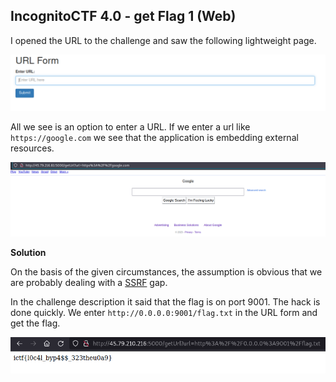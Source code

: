 ## IncognitoCTF 4.0 - get Flag 1 (Web)

I opened the URL to the challenge and saw the following lightweight page.

![Screenshot0](./screenshots/0.png)

All we see is an option to enter a URL.
If we enter a url like `https://google.com` we see that the application is embedding external resources.

![Screenshot1](./screenshots/1.png)

**Solution**

On the basis of the given circumstances, the assumption is obvious that we are probably dealing with a [SSRF](https://owasp.org/www-community/attacks/Server_Side_Request_Forgery)
 gap.

In the challenge description it said that the flag is on port 9001.
The hack is done quickly.
We enter `http://0.0.0.0:9001/flag.txt` in the URL form and get the flag.

![Screenshot2](./screenshots/2.png)
